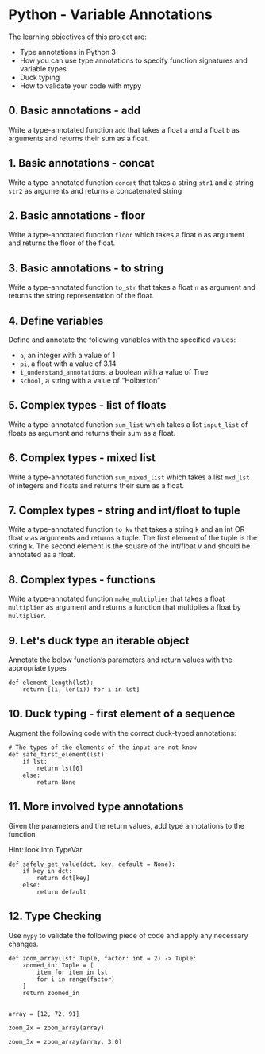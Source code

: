 # Python - Variable Annotations

The learning objectives of this project are:

- Type annotations in Python 3
- How you can use type annotations to specify function signatures and variable types
- Duck typing
- How to validate your code with mypy

## 0. Basic annotations - add

Write a type-annotated function `add` that takes a float `a` and a float `b` as arguments and returns their sum as a float.

## 1. Basic annotations - concat

Write a type-annotated function `concat` that takes a string `str1` and a string `str2` as arguments and returns a concatenated string

## 2. Basic annotations - floor 

Write a type-annotated function `floor` which takes a float `n` as argument and returns the floor of the float.

## 3. Basic annotations - to string 

Write a type-annotated function `to_str` that takes a float `n` as argument and returns the string representation of the float.

## 4. Define variables 

Define and annotate the following variables with the specified values:

- `a`, an integer with a value of 1
- `pi`, a float with a value of 3.14
- `i_understand_annotations`, a boolean with a value of True
- `school`, a string with a value of “Holberton”

## 5. Complex types - list of floats 

Write a type-annotated function `sum_list` which takes a list `input_list` of floats as argument and returns their sum as a float.

## 6. Complex types - mixed list 

Write a type-annotated function `sum_mixed_list` which takes a list `mxd_lst` of integers and floats and returns their sum as a float.

##  7. Complex types - string and int/float to tuple 

Write a type-annotated function `to_kv` that takes a string `k` and an int OR float `v` as arguments and returns a tuple. The first element of the tuple is the string `k`. The second element is the square of the int/float v and should be annotated as a float.

## 8. Complex types - functions

Write a type-annotated function `make_multiplier` that takes a float `multiplier` as argument and returns a function that multiplies a float by `multiplier`.

## 9. Let's duck type an iterable object 

Annotate the below function’s parameters and return values with the appropriate types

```
def element_length(lst):
    return [(i, len(i)) for i in lst]
```

## 10. Duck typing - first element of a sequence 

Augment the following code with the correct duck-typed annotations:

```
# The types of the elements of the input are not know
def safe_first_element(lst):
    if lst:
        return lst[0]
    else:
        return None
```

## 11. More involved type annotations 

Given the parameters and the return values, add type annotations to the function

Hint: look into TypeVar

```
def safely_get_value(dct, key, default = None):
    if key in dct:
        return dct[key]
    else:
        return default
```

## 12. Type Checking 

Use `mypy` to validate the following piece of code and apply any necessary changes.

```
def zoom_array(lst: Tuple, factor: int = 2) -> Tuple:
    zoomed_in: Tuple = [
        item for item in lst
        for i in range(factor)
    ]
    return zoomed_in


array = [12, 72, 91]

zoom_2x = zoom_array(array)

zoom_3x = zoom_array(array, 3.0)
```
